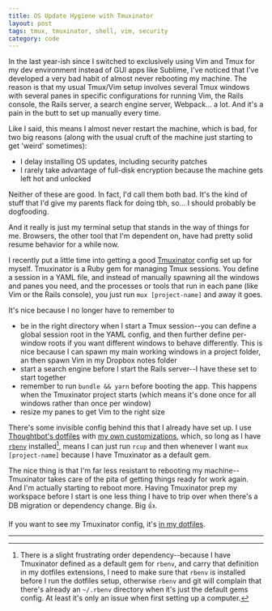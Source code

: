 ```yaml
---
title: OS Update Hygiene with Tmuxinator
layout: post
tags: tmux, tmuxinator, shell, vim, security
category: code
---
```


In the last year-ish since I switched to exclusively using Vim and Tmux for my dev
environment instead of GUI apps like Sublime, I've noticed that I've developed a
very bad habit of almost never rebooting my machine. The reason is that my usual
Tmux/Vim setup involves several Tmux windows with several panes in specific
configurations for running Vim, the Rails console, the Rails server, a search
engine server, Webpack... a lot. And it's a pain in the butt to set up manually
every time.

<!-- more -->

Like I said, this means I almost never restart the machine, which is bad, for
two big reasons (along with the usual cruft of the machine just starting to get
'weird' sometimes):

- I delay installing OS updates, including security patches
- I rarely take advantage of full-disk encryption because the machine gets left
    hot and unlocked

Neither of these are good. In fact, I'd call them both bad. It's the kind of
stuff that I'd give my parents flack for doing tbh, so... I should probably be
dogfooding.

And it really is just my terminal setup that stands in the way of things for me.
Browsers, the other tool that I'm dependent on, have had pretty solid resume
behavior for a while now.

I recently put a little time into getting a good
[Tmuxinator](https://github.com/tmuxinator/tmuxinator) config set up for myself.
Tmuxinator is a Ruby gem for managing Tmux sessions. You define a session in a
YAML file, and instead of manually spawning all the windows and panes you need,
and the processes or tools that run in each pane (like Vim or the Rails
console), you just run `mux [project-name]` and away it goes.

It's nice because I no longer have to remember to

- be in the right directory when I start a Tmux session--you can define a global
    session root in the YAML config, and then further define per-window roots if
    you want different windows to behave differently. This is nice because I can
    spawn my main working windows in a project folder, an then spawn Vim in my
    Dropbox notes folder
- start a search engine before I start the Rails server--I have these set to
    start together
- remember to run `bundle && yarn` before booting the app. This happens when the
    Tmuxinator project starts (which means it's done once for all windows rather
    than once per window)
- resize my panes to get Vim to the right size

There's some invisible config behind this that I already have set up. I use
[Thoughtbot's dotfiles](https://github.com/thoughtbot/dotfiles) with [my own
customizations](https://github.com/flyinggrizzly/dotfiles-local), which, so long
as I have [`rbenv`](https://github.com/rbenv/rbenv) installed[^1], means I can
just run `rcup` and then whenever I want `mux [project-name]` because I have
Tmuxinator as a default gem.

The nice thing is that I'm far less resistant to rebooting my
machine--Tmuxinator takes care of the pita of getting things ready for work
again. And I'm actually starting to reboot more. Having Tmuxinator prep my
workspace before I start is one less thing I have to trip over when there's a
DB migration or dependency change. Big 👍.

If you want to see my Tmuxinator config, it's
[in my dotfiles](https://github.com/flyinggrizzly/dotfiles-local/blob/master/tmuxinator/ma.yml).

---

[^1]: There is a slight frustrating order dependency--because I have Tmuxinator defined as a default gem for `rbenv`, and carry that definition in my dotfiles extensions, I need to make sure that `rbenv` is installed before I run the dotfiles setup, otherwise `rbenv` and git will complain that there's already an `~/.rbenv` directory when it's just the default gems config. At least it's only an issue when first setting up a computer.
